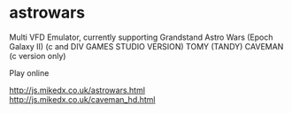 # astrowars
Multi VFD Emulator, currently supporting
Grandstand Astro Wars (Epoch Galaxy II) (c and DIV GAMES STUDIO VERSION)
TOMY (TANDY) CAVEMAN (c version only)

Play online

http://js.mikedx.co.uk/astrowars.html  
http://js.mikedx.co.uk/caveman_hd.html


